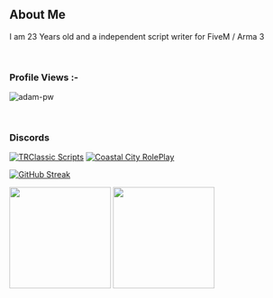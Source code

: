 ## About Me
  I am 23 Years old and a independent script writer for FiveM / Arma 3
  
 <br>

<p align="right"> <h3>Profile Views :-</h3> <img src="https://komarev.com/ghpvc/?username=trclassic92&label=Profile%20views&color=0e75b6&style=flat"
    alt="adam-pw" /> 
  </p>

<br>

### Discords

[![TRClassic Scripts](https://discordapp.com/api/guilds/947322449270292480/widget.png?style=banner2)](https://discord.gg/zRCdhENsHG)
[![Coastal City RolePlay](https://discordapp.com/api/guilds/927068544947077131/widget.png?style=banner2)](https://discord.gg/REfyBDGtpv)

[![GitHub Streak](https://github-readme-streak-stats.herokuapp.com?user=trclassic92&theme=dark&date_format=M%20j%5B%2C%20Y%5D&fire=f20000&ring=f20000&currStreakLabel=f20000)](https://git.io/streak-stats)

<p align="left">
  <img height="180rem" src="https://github-readme-stats-eight-theta.vercel.app/api?username=trclassic92&layout=compact&show_icons=true&include_all_commits=true&hide_border=true&count_private=true&title_color=a40619&icon_color=a960ff&text_color=ffffff&bg_color=0c0b0c"/>
  <img height="180rem" src="https://github-readme-stats-eight-theta.vercel.app/api/top-langs/?username=trclassic92&langs_count=10&layout=compact&hide_border=true&title_color=a40619&icon_color=a960ff&text_color=ffffff&bg_color=0c0b0c"/>
</a>
</p>
